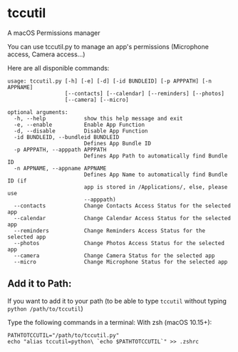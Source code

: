 # tccutil
A macOS Permissions manager

You can use tccutil.py to manage an app's permissions (Microphone access, Camera access...)

Here are all disponible commands:
```
usage: tccutil.py [-h] [-e] [-d] [-id BUNDLEID] [-p APPPATH] [-n APPNAME]
                  [--contacts] [--calendar] [--reminders] [--photos]
                  [--camera] [--micro]

optional arguments:
  -h, --help            show this help message and exit
  -e, --enable          Enable App Function
  -d, --disable         Disable App Function
  -id BUNDLEID, --bundleid BUNDLEID
                        Defines App Bundle ID
  -p APPPATH, --apppath APPPATH
                        Defines App Path to automatically find Bundle ID
  -n APPNAME, --appname APPNAME
                        Defines App Name to automatically find Bundle ID (if
                        app is stored in /Applications/, else, please use
                        --apppath)
  --contacts            Change Contacts Access Status for the selected app
  --calendar            Change Calendar Access Status for the selected app
  --reminders           Change Reminders Access Status for the selected app
  --photos              Change Photos Access Status for the selected app
  --camera              Change Camera Status for the selected app
  --micro               Change Microphone Status for the selected app
```

## Add it to Path:

If you want to add it to your path (to be able to type ``tccutil`` without typing ``python /path/to/tccutil``)

Type the following commands in a terminal:
With zsh (macOS 10.15+):
```
PATHTOTCCUTIL="/path/to/tccutil.py"
echo "alias tccutil=python\ `echo $PATHTOTCCUTIL`" >> .zshrc
```

